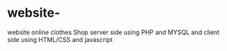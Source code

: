 # website-
website online clothes  Shop server side using PHP and MYSQL  and client side  using HTML/CSS and javascript
